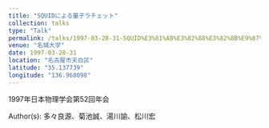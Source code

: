 ```yaml
---
title: "SQUIDによる量子ラチェット"
collection: talks
type: "Talk"
permalink: /talks/1997-03-28-31-SQUID%E3%81%AB%E3%82%88%E3%82%8B%E9%87%8F%E5%AD%90%E3%83%A9%E3%83%81%E3%82%A7%E3%83%83%E3%83%88
venue: "名城大学"
date: 1997-03-28-31
location: "名古屋市天白区"
latitude: "35.137739"
longitude: "136.968098"
---
```


1997年日本物理学会第52回年会

Author(s): 多々良源、菊池誠、湯川諭、松川宏
